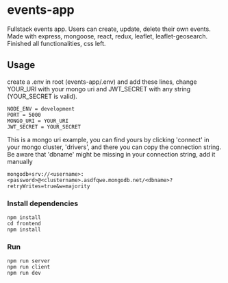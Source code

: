# events-app
Fullstack events app. Users can create, update, delete their own events.
Made with express, mongoose, react, redux, leaflet, leaflet-geosearch.
Finished all functionalities, css left. 

## Usage

create a .env in root (events-app/.env) and add these lines,
change YOUR_URI with your mongo uri and JWT_SECRET with 
any string (YOUR_SECRET is valid).

```
NODE_ENV = development
PORT = 5000
MONGO_URI = YOUR_URI
JWT_SECRET = YOUR_SECRET
```
This is a mongo uri example, you can find yours by clicking 
'connect' in your mongo cluster, 'drivers', and there you 
can copy the connection string. Be aware that 'dbname' might
be missing in your connection string, add it manually
```
mongodb+srv://<username>:<password>@<clustername>.asdfqwe.mongodb.net/<dbname>?retryWrites=true&w=majority
```

### Install dependencies

```
npm install
cd frontend
npm install
```

### Run

```
npm run server
npm run client
npm run dev
```

